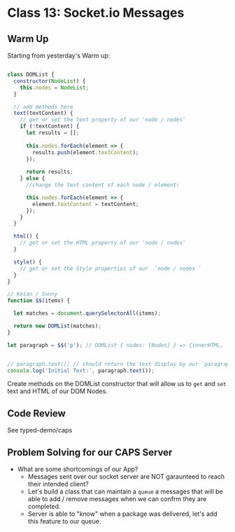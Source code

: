 # Class 13: Socket.io Messages

## Warm Up

Starting from yesterday's Warm up:

```javascript

class DOMList {
  constructor(NodeList) {
    this.nodes = NodeList;
  }

  // add methods here
  text(textContent) {
    // get or set the text property of our 'node / nodes'
    if (!textContent) {
      let results = [];
  
      this.nodes.forEach(element => {
        results.push(element.textContent);
      });
  
      return results;
    } else {
      //change the text content of each node / element:

      this.nodes.forEach(element => {  
        element.textContent = textContent;
      });
    }
  }

  html() {
    // get or set the HTML property of our 'node / nodes'
  }

  style() {
    // get or set the Style properties of our  `node / nodes `
  }
}

// Keian / Sunny
function $$(items) {

  let matches = document.querySelectorAll(items);

  return new DOMList(matches);
}

let paragraph = $$('p'); // DOMList { nodes: [Nodes] } => {innerHTML,  text, style}


// paragraph.text(); // should return the text display by our `paragraph` nodes.
console.log('Initial Text:', paragraph.text());
```

Create methods on the DOMList constructor that will allow us to `get` and `set` text and HTML of our DOM Nodes.

## Code Review

See typed-demo/caps

## Problem Solving for our CAPS Server

* What are some shortcomings of our App?
  * Messages sent over our socket server are NOT garaunteed to reach their intended client?
  * Let's build a class that can maintain a `queue` a messages that will be able to add / remove messages when we can confrm they are completed.
  * Server is able to "know" when a package was delivered, let's add this feature to our queue.
